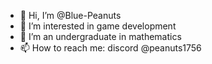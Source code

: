 - 👋 Hi, I’m @Blue-Peanuts
- 👀 I’m interested in game development
- 🌱 I’m an undergraduate in mathematics
- 📫 How to reach me: discord @peanuts1756
